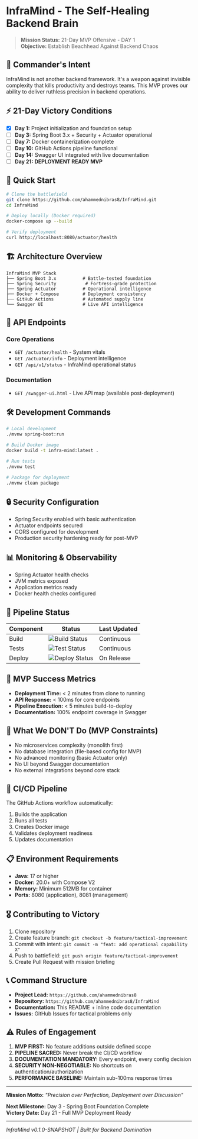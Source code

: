 # InfraMind - The Self-Healing Backend Brain

> **Mission Status:** 21-Day MVP Offensive - DAY 1  
> **Objective:** Establish Beachhead Against Backend Chaos

## 🎯 Commander's Intent

InfraMind is not another backend framework. It's a weapon against invisible complexity that kills productivity and destroys teams. This MVP proves our ability to deliver ruthless precision in backend operations.

## ⚡ 21-Day Victory Conditions

- [x] **Day 1:** Project initialization and foundation setup
- [ ] **Day 3:** Spring Boot 3.x + Security + Actuator operational
- [ ] **Day 7:** Docker containerization complete
- [ ] **Day 10:** GitHub Actions pipeline functional
- [ ] **Day 14:** Swagger UI integrated with live documentation
- [ ] **Day 21:** **DEPLOYMENT READY MVP**

## 🚀 Quick Start

```bash
# Clone the battlefield
git clone https://github.com/ahammednibras8/InfraMind.git
cd InfraMind

# Deploy locally (Docker required)
docker-compose up --build

# Verify deployment
curl http://localhost:8080/actuator/health
```

## 🏗️ Architecture Overview

```
InfraMind MVP Stack
├── Spring Boot 3.x          # Battle-tested foundation
├── Spring Security           # Fortress-grade protection  
├── Spring Actuator          # Operational intelligence
├── Docker + Compose         # Deployment consistency
├── GitHub Actions           # Automated supply line
└── Swagger UI               # Live API intelligence
```

## 📡 API Endpoints

### Core Operations
- `GET /actuator/health` - System vitals
- `GET /actuator/info` - Deployment intelligence
- `GET /api/v1/status` - InfraMind operational status

### Documentation
- `GET /swagger-ui.html` - Live API map (available post-deployment)

## 🛠️ Development Commands

```bash
# Local development
./mvnw spring-boot:run

# Build Docker image
docker build -t infra-mind:latest .

# Run tests
./mvnw test

# Package for deployment
./mvnw clean package
```

## 🔒 Security Configuration

- Spring Security enabled with basic authentication
- Actuator endpoints secured
- CORS configured for development
- Production security hardening ready for post-MVP

## 📊 Monitoring & Observability

- Spring Actuator health checks
- JVM metrics exposed
- Application metrics ready
- Docker health checks configured

## 🚦 Pipeline Status

| Component | Status | Last Updated |
|-----------|--------|-------------|
| Build | ![Build Status](https://github.com/your-org/infra-mind/workflows/CI/badge.svg) | Continuous |
| Tests | ![Test Status](https://github.com/your-org/infra-mind/workflows/Tests/badge.svg) | Continuous |
| Deploy | ![Deploy Status](https://github.com/your-org/infra-mind/workflows/Deploy/badge.svg) | On Release |

## 🎯 MVP Success Metrics

- **Deployment Time:** < 2 minutes from clone to running
- **API Response:** < 100ms for core endpoints  
- **Pipeline Execution:** < 5 minutes build-to-deploy
- **Documentation:** 100% endpoint coverage in Swagger

## 🚫 What We DON'T Do (MVP Constraints)

- No microservices complexity (monolith first)
- No database integration (file-based config for MVP)
- No advanced monitoring (basic Actuator only)
- No UI beyond Swagger documentation
- No external integrations beyond core stack

## 🔄 CI/CD Pipeline

The GitHub Actions workflow automatically:
1. Builds the application
2. Runs all tests
3. Creates Docker image
4. Validates deployment readiness
5. Updates documentation

## 📋 Environment Requirements

- **Java:** 17 or higher
- **Docker:** 20.0+ with Compose V2
- **Memory:** Minimum 512MB for container
- **Ports:** 8080 (application), 8081 (management)

## 🎖️ Contributing to Victory

1. Clone repository
2. Create feature branch: `git checkout -b feature/tactical-improvement`
3. Commit with intent: `git commit -m "feat: add operational capability X"`
4. Push to battlefield: `git push origin feature/tactical-improvement`
5. Create Pull Request with mission briefing

## 📞 Command Structure

- **Project Lead:** `https://github.com/ahammednibras8`
- **Repository:** `https://github.com/ahammednibras8/InfraMind`
- **Documentation:** This README + inline code documentation
- **Issues:** GitHub Issues for tactical problems only

## ⚠️ Rules of Engagement

1. **MVP FIRST:** No feature additions outside defined scope
2. **PIPELINE SACRED:** Never break the CI/CD workflow
3. **DOCUMENTATION MANDATORY:** Every endpoint, every config decision
4. **SECURITY NON-NEGOTIABLE:** No shortcuts on authentication/authorization
5. **PERFORMANCE BASELINE:** Maintain sub-100ms response times

---

**Mission Motto:** *"Precision over Perfection, Deployment over Discussion"*

**Next Milestone:** Day 3 - Spring Boot Foundation Complete  
**Victory Date:** Day 21 - Full MVP Deployment Ready

---

*InfraMind v0.1.0-SNAPSHOT | Built for Backend Domination*